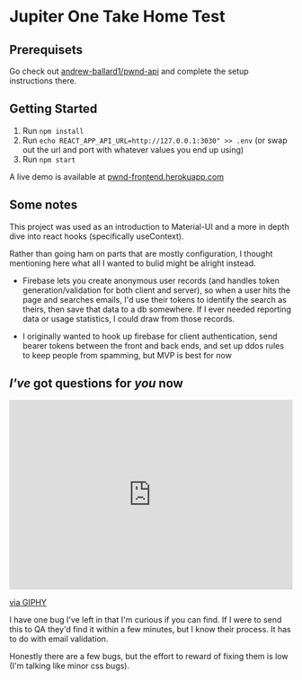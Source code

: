 # Jupiter One Take Home Test

## Prerequisets


Go check out <a href="https://github.com/andrew-ballard1/pwnd-api" target="_blank">andrew-ballard1/pwnd-api</a> and complete the setup instructions there.


## Getting Started
1. Run `npm install`
2. Run `echo REACT_APP_API_URL=http://127.0.0.1:3030" >> .env` (or swap out the url and port with whatever values you end up using)
3. Run `npm start`


A live demo is available at <a href="https://pwnd-frontend.herokuapp.com">pwnd-frontend.herokuapp.com</a>

## Some notes


This project was used as an introduction to Material-UI and a more in depth dive into react hooks (specifically useContext).

Rather than going ham on parts that are mostly configuration, I thought mentioning here what all I wanted to bulid might be alright instead.

- Firebase lets you create anonymous user records (and handles token generation/validation for both client and server), so when a user hits the page and searches emails, I'd use their tokens to identify the search as theirs, then save that data to a db somewhere. If I ever needed reporting data or usage statistics, I could draw from those records.

- I originally wanted to hook up firebase for client authentication, send bearer tokens between the front and back ends, and set up ddos rules to keep people from spamming, but MVP is best for now


## _I've_ got questions for _you_ now


<div style="width:100%;height:0;padding-bottom:67%;position:relative;"><iframe src="https://giphy.com/embed/MQwnNsDJ1MJZ0E0w1u" width="100%" height="100%" style="position:absolute" frameBorder="0" class="giphy-embed" allowFullScreen></iframe></div><p><a href="https://giphy.com/gifs/mattel-uno-reverse-card-unogame-MQwnNsDJ1MJZ0E0w1u">via GIPHY</a></p>

I have one bug I've left in that I'm curious if you can find. If I were to send this to QA they'd find it within a few minutes, but I know their process. It has to do with email validation.

Honestly there are a few bugs, but the effort to reward of fixing them is low (I'm talking like minor css bugs).

